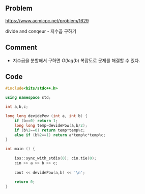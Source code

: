 ## Problem
<https://www.acmicpc.net/problem/1629>

divide and conqeur - 지수곱 구하기

## Comment
- 지수곱을 분할해서 구하면 ${O(log(b)}$ 복잡도로 문제를 해결할 수 있다. 


## Code
```c++
#include<bits/stdc++.h>

using namespace std;

int a,b,c;

long long devidePow (int a, int b) {
	if (b==0) return 1;
    long long temp=devidePow(a,b/2);
    if (b%2==0) return temp*temp%c;
    else if (b%2==1) return a*temp%c*temp%c; 
}

int main () {
    
    ios::sync_with_stdio(0); cin.tie(0);
    cin >> a >> b >> c;
    
    cout << devidePow(a,b) << '\n';
      
    return 0;
}
```

